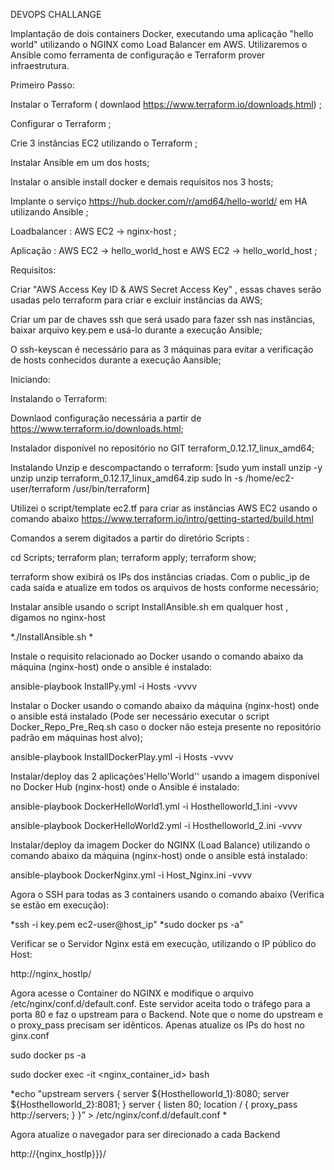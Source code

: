 DEVOPS CHALLANGE

Implantação de dois containers Docker, executando uma aplicação "hello world" utilizando o NGINX como Load Balancer em AWS. Utilizaremos o Ansible como ferramenta de configuração e Terraform prover infraestrutura.

Primeiro Passo:

Instalar o Terraform ( downlaod https://www.terraform.io/downloads.html) ;

Configurar o Terraform ;

Crie 3 instâncias EC2 utilizando o Terraform ;

Instalar Ansible em um dos hosts;

Instalar o ansible install docker e demais requisitos nos 3 hosts;

Implante o serviço https://hub.docker.com/r/amd64/hello-world/ em HA utilizando Ansible ;

Loadbalancer : AWS EC2 -> nginx-host ;

Aplicação : AWS EC2 -> hello_world_host e AWS EC2 -> hello_world_host ;

Requisitos:

Criar "AWS Access Key ID & AWS Secret Access Key" , essas chaves serão usadas pelo terraform para criar e excluir instâncias da AWS;

Criar um par de chaves ssh que será usado para fazer ssh nas instâncias, baixar arquivo key.pem e usá-lo durante a execução Ansible;

O ssh-keyscan é necessário para as 3 máquinas para evitar a verificação de hosts conhecidos durante a execução Aansible;

Iniciando:

Instalando o Terraform:

Downlaod configuração necessária a partir de https://www.terraform.io/downloads.html;

Instalador disponível no repositório no GIT terraform_0.12.17_linux_amd64;

Instalando Unzip e descompactando o terraform:
[sudo yum install unzip -y unzip unzip terraform_0.12.17_linux_amd64.zip sudo ln -s /home/ec2-user/terraform /usr/bin/terraform]

Utilizei o script/template ec2.tf para criar as instâncias AWS EC2 usando o comando abaixo https://www.terraform.io/intro/getting-started/build.html

Comandos a serem digitados a partir do diretório Scripts :

cd Scripts; terraform plan; terraform apply; terraform show;

terraform show exibirá os IPs dos instâncias criadas. Com o public_ip de cada saída e atualize em todos os arquivos de hosts conforme necessário;

Instalar ansible usando o script InstallAnsible.sh em qualquer host , digamos no nginx-host

*./InstallAnsible.sh *

Instale o requisito relacionado ao Docker usando o comando abaixo da máquina (nginx-host) onde o ansible é instalado:

ansible-playbook InstallPy.yml -i Hosts -vvvv

Instalar o Docker usando o comando abaixo da máquina (nginx-host) onde o ansible está instalado (Pode ser necessário executar o script Docker_Repo_Pre_Req.sh caso o docker não esteja presente no repositório padrão em máquinas host alvo);

ansible-playbook InstallDockerPlay.yml -i Hosts -vvvv

Instalar/deploy das 2 aplicações'Hello'World'' usando a imagem disponível no Docker Hub (nginx-host) onde o Ansible é instalado:

ansible-playbook DockerHelloWorld1.yml -i Hosthelloworld_1.ini -vvvv

ansible-playbook DockerHelloWorld2.yml -i Hosthelloworld_2.ini -vvvv

Instalar/deploy da imagem Docker do NGINX (Load Balance) utilizando o comando abaixo da máquina (nginx-host) onde o ansible está instalado:

ansible-playbook DockerNginx.yml -i Host_Nginx.ini -vvvv

Agora o SSH para todas as 3 containers usando o comando abaixo (Verifica se estão em execução):

*ssh -i key.pem ec2-user@host_ip" *sudo docker ps -a"

Verificar se o Servidor Nginx está em execução, utilizando o IP público do Host:

http://nginx_hostIp/

Agora acesse o Container do NGINX e modifique o arquivo /etc/nginx/conf.d/default.conf. Este servidor aceita todo o tráfego para a porta 80 e faz o upstream para o Backend. Note que o nome do upstream e o proxy_pass precisam ser idênticos. Apenas atualize os IPs do host no ginx.conf

sudo docker ps -a

sudo docker exec -it <nginx_container_id> bash

*echo "upstream servers { server ${Hosthelloworld_1}:8080; server ${Hosthelloworld_2}:8081; }
server { listen 80; location / { proxy_pass http://servers; } }” > /etc/nginx/conf.d/default.conf *

Agora atualize o navegador para ser direcionado a cada Backend

http://{nginx_hostIp}}}/
